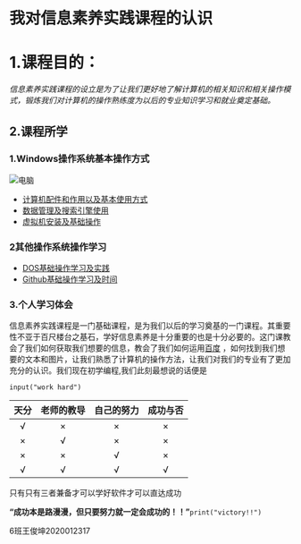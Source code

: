 # 我对信息素养实践课程的认识

# 1.课程目的：

​       *信息素养实践课程的设立是为了让我们更好地了解计算机的相关知识和相关操作模式，锻炼我们对计算机的操作熟练度为以后的专业知识学习和就业奠定基础。*

## 2.课程所学

### 1.Windows操作系统基本操作方式

![电脑](http://pic185.nipic.com/file/20181015/27161769_102844149081_2.jpg) 

* <u>计算机配件和作用以及基本使用方式</u>
* <u>数据管理及搜索引擎使用</u>
* <u>虚拟机安装及基础操作</u>

### 2其他操作系统操作学习

* <u>DOS基础操作学习及实践</u>
* <u>Github基础操作学习及时间</u>

### 3.个人学习体会

信息素养实践课程是一门基础课程，是为我们以后的学习奠基的一门课程。其重要性不亚于百尺楼台之基石，学好信息素养是十分重要的也是十分必要的。这门课教会了我们如何获取我们想要的信息，教会了我们如何运用[百度](https://www.baidu.com/) ，如何找到我们想要的文本和图片，让我们熟悉了计算机的操作方法，让我们对我们的专业有了更加充分的认识。我们现在初学编程,我们此刻最想说的话便是

```
input("work hard")
```

| 天分 | 老师的教导 | 自己的努力 | 成功与否 |
| :--: | :--------: | :--------: | :------: |
|  √   |     ×      |     ×      |    ×     |
|  ×   |     √      |     ×      |    ×     |
|  ×   |     ×      |     √      |    ×     |
|  √   |     √      |     √      |    √     |

只有只有三者兼备才可以学好软件才可以直达成功            



**“成功本是路漫漫，但只要努力就一定会成功的！！”**`print("victory!!")`

6班王俊坤2020012317

